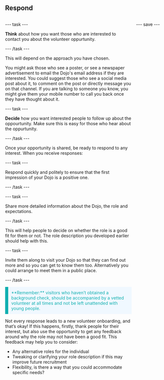 ## Respond

<div style="display: flex; flex-wrap: wrap">
<div style="flex-basis: 200px; flex-grow: 1; margin-right: 15px;">

--- task ---
  
**Think** about how you want those who are interested to contact you about the volunteer oppurtunity. 

--- /task ---
 
This will depend on the approach you have chosen.
  
You might ask those who see a poster, or see a newspaper advertisement to email the Dojo's email address if they are interested.
You could suggest those who see a social media post about it, to comment on the post or directly message you on that channel.
If you are talking to someone you know, you might give them your mobile number to call you back once they have thought about it.
  
--- task ---
  
**Decide** how you want interested people to follow up about the oppourtunity. Make sure this is easy for those who hear about the oppurtunity.
  
--- /task ---
  
Once your opportunity is shared, be ready to respond to any interest. When you receive responses:
  
--- task ---

Respond quickly and politely to ensure that the first impression of your Dojo is a positive one.

--- /task ---
  
--- task ---

Share more detailed information about the Dojo, the role and expectations. 
  
--- /task ---
  
This will help people to decide on whether the role is a good fit for them or not. The role description you developed earlier should help with this.

--- task ---

Invite them along to visit your Dojo so that they can find out more and so you can get to know them too. Alternatively you could arrange to meet them in a public place.

--- /task ---

<p style="border-left: solid; border-width:10px; border-color: #0faeb0; background-color: aliceblue; padding: 10px;">
<span style="color: #0faeb0">**Remember:** visitors who haven’t obtained a background check, should be accompanied by a vetted volunteer at all times and not be left unattended with young people. 
</p>
  
Not every response leads to a new volunteer onboarding, and that’s okay! If this happens, firstly, thank people for their interest, but also use the opportunity to get any feedback around why the role may not have been a good fit.
This feedback may help you to consider:

+ Any alternative roles for the individual
+ Tweaking or clarifying your role description if this may improve future recruitment
+ Flexibility, is there a way that you could accommodate specific needs?

</div>

--- save ---
